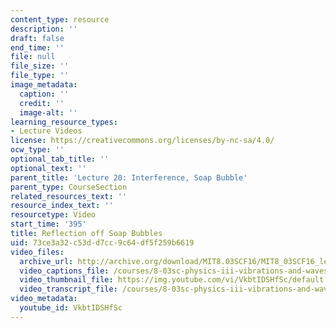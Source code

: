 ```yaml
---
content_type: resource
description: ''
draft: false
end_time: ''
file: null
file_size: ''
file_type: ''
image_metadata:
  caption: ''
  credit: ''
  image-alt: ''
learning_resource_types:
- Lecture Videos
license: https://creativecommons.org/licenses/by-nc-sa/4.0/
ocw_type: ''
optional_tab_title: ''
optional_text: ''
parent_title: 'Lecture 20: Interference, Soap Bubble'
parent_type: CourseSection
related_resources_text: ''
resource_index_text: ''
resourcetype: Video
start_time: '395'
title: Reflection off Soap Bubbles
uid: 73ce3a32-c53d-d7cc-9c64-df5f259b6619
video_files:
  archive_url: http://archive.org/download/MIT8.03SCF16/MIT8_03SCF16_lec20_300k.mp4
  video_captions_file: /courses/8-03sc-physics-iii-vibrations-and-waves-fall-2016/2f393591f0f150378f72f7a15de52db2_VkbtIDSHfSc.vtt
  video_thumbnail_file: https://img.youtube.com/vi/VkbtIDSHfSc/default.jpg
  video_transcript_file: /courses/8-03sc-physics-iii-vibrations-and-waves-fall-2016/08059f51407ae46e3851160a94916199_VkbtIDSHfSc.pdf
video_metadata:
  youtube_id: VkbtIDSHfSc
---
```

